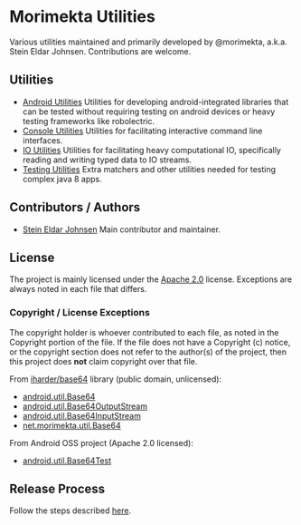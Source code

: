 Morimekta Utilities
===================

Various utilities maintained and primarily developed by @morimekta, a.k.a.
Stein Eldar Johnsen. Contributions are welcome.

## Utilities

* [Android Utilities](utils-android/README.md) Utilities for developing
  android-integrated libraries that can be tested without requiring testing on
  android devices or heavy testing frameworks like robolectric.
* [Console Utilities](utils-console/README.md) Utilities for facilitating
  interactive command line interfaces.
* [IO Utilities](utils-io/README.md) Utilities for facilitating heavy
  computational IO, specifically reading and writing typed data to IO streams.
* [Testing Utilities](utils-testing/README.md) Extra matchers and other
  utilities needed for testing complex java 8 apps.

## Contributors / Authors

* [Stein Eldar Johnsen](http://www.github.com/morimekta) Main contributor and maintainer.

## License

The project is mainly licensed under the [Apache 2.0](LICENSE) license.
Exceptions are always noted in each file that differs.

### Copyright / License Exceptions

The copyright holder is whoever contributed to each file, as noted in the
Copyright portion of the file. If the file does not have a Copyright (c)
notice, or the copyright section does not refer to the author(s) of the
project, then this project does **not** claim copyright over that file.

From [iharder/base64](http://iharder.sourceforge.net/current/java/base64/)
library (public domain, unlicensed):

* [android.util.Base64](utils-android/src/main/java/android/util/Base64.java)
* [android.util.Base64OutputStream](utils-android/src/main/java/android/util/Base64OutputStream.java) 
* [android.util.Base64InputStream](utils-android/src/main/java/android/util/Base64InputStream.java) 
* [net.morimekta.util.Base64](utils-io/src/main/java/net/morimekta/util/Base64.java) 

From Android OSS project (Apache 2.0 licensed):

* [android.util.Base64Test](utils-android/src/test/java/android/util/Base64Test.java)

## Release Process

Follow the steps described [here](RELEASE.md).
